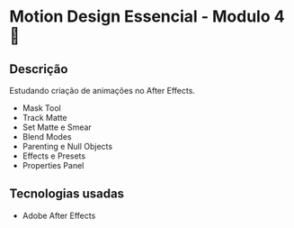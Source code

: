 # Motion Design Essencial - Modulo 4  🎨

## Descrição
Estudando criação de animações no After Effects. 
- Mask Tool
- Track Matte
- Set Matte e Smear
- Blend Modes
- Parenting e Null Objects
- Effects e Presets
- Properties Panel


## Tecnologias usadas
- Adobe After Effects




